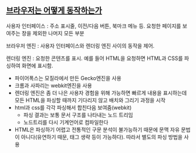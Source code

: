 ## [브라우저는 어떻게 동작하는가](https://d2.naver.com/helloworld/59361)

사용자 인터페이스 : 주소 표시줄, 이전/다음 버튼, 북마크 메뉴 등. 요청한 페이지를 보여주는 창을 제외한 나머지 모든 부분

브라우저 엔진 : 사용자 인터페이스와 렌더링 엔진 사이의 동작을 제어.

렌더링 엔진 : 요청한 콘텐츠를 표시. 예를 들어 HTML을 요청하면 HTML과 CSS를 파싱하여 화면에 표시함.

- 파이어폭스는 모질라에서 만든 Gecko엔진을 사용
- 크롬과 사파리는 webkit엔진을 사용
- 렌더링 엔진은 좀 더 나은 사용자 경험을 위해 가능하면 빠르게 내용을 표시하는데 모든 HTML을 파싱할 때까지 기다리지 않고 배치와 그리기 과정을 시작
- html과 css를 각각 파싱해서 합친다음 보여줌(webkit)
  - 파싱 결과는 보통 문서 구조를 나타내는 노드 트리임
  - 노드트리를 다시 기계언어로 컴파일한다
- HTML은 파싱하기 어렵고 전통적인 구문 분석이 불가능하기 때문에 문맥 자유 문법이 아니다(유연하기 때문, 태그 생략 등이 가능하다). 따라서 별도의 파싱 방법을 사용
